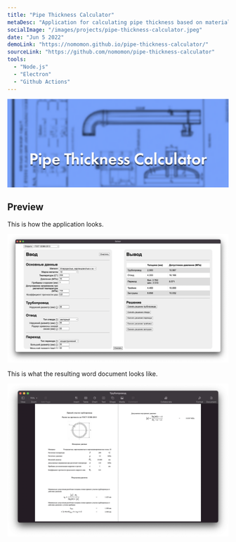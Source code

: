 ```yaml
---
title: "Pipe Thickness Calculator"
metaDesc: "Application for calculating pipe thickness based on material properties and exporting calculations into a word document."
socialImage: "/images/projects/pipe-thickness-calculator.jpeg"
date: "Jun 5 2022"
demoLink: "https://nomomon.github.io/pipe-thickness-calculator/"
sourceLink: "https://github.com/nomomon/pipe-thickness-calculator"
tools:
  - "Node.js"
  - "Electron"
  - "Github Actions"
---
```


![banner](/images/projects/pipe-thickness-calculator.jpeg)

## Preview

This is how the application looks.

![title_screen](https://github.com/nomomon/pipe-thickness-calculator/raw/v1.0.0/assets/preview/title_screen.png)

This is what the resulting word document looks like.

![output_document](https://github.com/nomomon/pipe-thickness-calculator/raw/v1.0.0/assets/preview/output_document.png)
